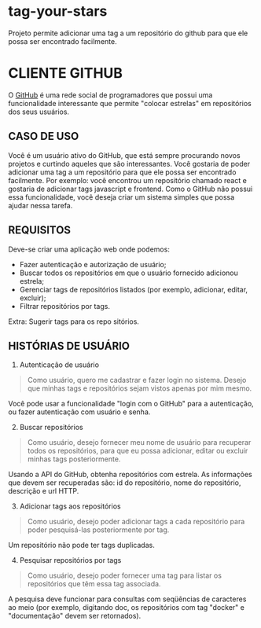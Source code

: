 # tag-your-stars
Projeto permite adicionar uma tag a um repositório do github para que ele possa ser encontrado facilmente.



# CLIENTE GITHUB

O [GitHub](https://www.github.com) é uma rede social de programadores que possui uma funcionalidade interessante que permite "colocar estrelas" em repositórios dos seus usuários.

## CASO DE USO

Você é um usuário ativo do GitHub, que está sempre procurando novos projetos e curtindo aqueles que são interessantes. Você gostaria de poder adicionar uma tag a um repositório para que ele possa ser encontrado facilmente. Por exemplo: você encontrou um repositório chamado react e gostaria de adicionar tags javascript e frontend. Como o GitHub não possui essa funcionalidade, você deseja criar um sistema simples que possa ajudar nessa tarefa.

## REQUISITOS

Deve-se criar uma aplicação web onde podemos:

* Fazer autenticação e autorização de usuário;
* Buscar todos os repositórios em que o usuário fornecido adicionou estrela;
* Gerenciar tags de repositórios listados (por exemplo, adicionar, editar, excluir);
* Filtrar repositórios por tags.

Extra: Sugerir tags para os repo sitórios.


## HISTÓRIAS DE USUÁRIO

1. Autenticação de usuário

> Como usuário, quero me cadastrar e fazer login no sistema. Desejo que minhas tags e repositórios sejam vistos apenas por mim mesmo.

Você pode usar a funcionalidade "login com o GitHub" para a autenticação, ou fazer autenticação com usuário e senha.

2. Buscar repositórios

> Como usuário, desejo fornecer meu nome de usuário para recuperar todos os repositórios, para que eu possa adicionar, editar ou excluir minhas tags posteriormente.

Usando a API do GitHub, obtenha repositórios com estrela. As informações que devem ser recuperadas são: id do repositório, nome do repositório, descrição e url HTTP.

3. Adicionar tags aos repositórios

> Como usuário, desejo poder adicionar tags a cada repositório para poder pesquisá-las posteriormente por tag.

Um repositório não pode ter tags duplicadas.

4. Pesquisar repositórios por tags

> Como usuário, desejo poder fornecer uma tag para listar os repositórios que têm essa tag associada.

A pesquisa deve funcionar para consultas com seqüências de caracteres ao meio (por exemplo, digitando doc, os repositórios com tag "docker" e "documentação" devem ser retornados).

